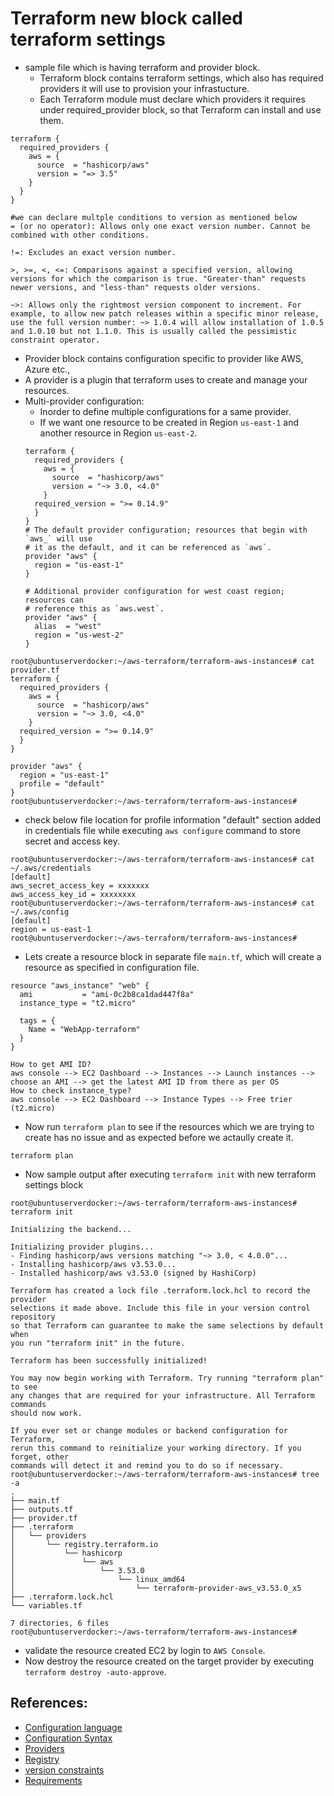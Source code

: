 # Terraform new block called terraform settings
- sample file which is having terraform and provider block.
  - Terraform block contains terraform settings, which also has required providers it will use to provision your infrastucture.
  - Each Terraform module must declare which providers it requires under required_provider block, so that Terraform can install and use them.
```
terraform {
  required_providers {
    aws = {
      source  = "hashicorp/aws"
      version = "=> 3.5"
    }
  }
}

#we can declare multple conditions to version as mentioned below
= (or no operator): Allows only one exact version number. Cannot be combined with other conditions.

!=: Excludes an exact version number.

>, >=, <, <=: Comparisons against a specified version, allowing versions for which the comparison is true. "Greater-than" requests newer versions, and "less-than" requests older versions.

~>: Allows only the rightmost version component to increment. For example, to allow new patch releases within a specific minor release, use the full version number: ~> 1.0.4 will allow installation of 1.0.5 and 1.0.10 but not 1.1.0. This is usually called the pessimistic constraint operator.
```
  - Provider block contains configuration specific to provider like AWS, Azure etc.,
  - A provider is a plugin that terraform uses to create and manage your resources.
  - Multi-provider configuration:
    - Inorder to define multiple configurations for a same provider.
    - If we want one resource to be created in Region ```us-east-1``` and another resource in Region ```us-east-2```.
    ```
    terraform {
      required_providers {
        aws = {
          source  = "hashicorp/aws"
          version = "~> 3.0, <4.0"
        }
      required_version = ">= 0.14.9"
      }
    }
    # The default provider configuration; resources that begin with `aws_` will use
    # it as the default, and it can be referenced as `aws`.
    provider "aws" {
      region = "us-east-1"
    }

    # Additional provider configuration for west coast region; resources can
    # reference this as `aws.west`.
    provider "aws" {
      alias  = "west"
      region = "us-west-2"
    }
    ```
```
root@ubuntuserverdocker:~/aws-terraform/terraform-aws-instances# cat provider.tf
terraform {
  required_providers {
    aws = {
      source  = "hashicorp/aws"
      version = "~> 3.0, <4.0"
    }
  required_version = ">= 0.14.9"
  }
}

provider "aws" {
  region = "us-east-1"
  profile = "default"
}
root@ubuntuserverdocker:~/aws-terraform/terraform-aws-instances#
```

- check below file location for profile information "default" section added in credentials file while executing ```aws configure``` command to store secret and access key.
```
root@ubuntuserverdocker:~/aws-terraform/terraform-aws-instances# cat ~/.aws/credentials
[default]
aws_secret_access_key = xxxxxxx
aws_access_key_id = xxxxxxxx
root@ubuntuserverdocker:~/aws-terraform/terraform-aws-instances# cat ~/.aws/config
[default]
region = us-east-1
root@ubuntuserverdocker:~/aws-terraform/terraform-aws-instances#
```

- Lets create a resource block in separate file ```main.tf```, which will create a resource as specified in configuration file.
```
resource "aws_instance" "web" {
  ami           = "ami-0c2b8ca1dad447f8a"
  instance_type = "t2.micro"

  tags = {
    Name = "WebApp-terraform"
  }
}

How to get AMI ID?
aws console --> EC2 Dashboard --> Instances --> Launch instances --> choose an AMI --> get the latest AMI ID from there as per OS
How to check instance_type?
aws console --> EC2 Dashboard --> Instance Types --> Free trier (t2.micro)
```

- Now run ```terraform plan``` to see if the resources which we are trying to create has no issue and as expected before we actaully create it.
```
terraform plan
```

- Now sample output after executing ```terraform init``` with new terraform settings block
```
root@ubuntuserverdocker:~/aws-terraform/terraform-aws-instances# terraform init

Initializing the backend...

Initializing provider plugins...
- Finding hashicorp/aws versions matching "~> 3.0, < 4.0.0"...
- Installing hashicorp/aws v3.53.0...
- Installed hashicorp/aws v3.53.0 (signed by HashiCorp)

Terraform has created a lock file .terraform.lock.hcl to record the provider
selections it made above. Include this file in your version control repository
so that Terraform can guarantee to make the same selections by default when
you run "terraform init" in the future.

Terraform has been successfully initialized!

You may now begin working with Terraform. Try running "terraform plan" to see
any changes that are required for your infrastructure. All Terraform commands
should now work.

If you ever set or change modules or backend configuration for Terraform,
rerun this command to reinitialize your working directory. If you forget, other
commands will detect it and remind you to do so if necessary.
root@ubuntuserverdocker:~/aws-terraform/terraform-aws-instances# tree -a
.
├── main.tf
├── outputs.tf
├── provider.tf
├── .terraform
│   └── providers
│       └── registry.terraform.io
│           └── hashicorp
│               └── aws
│                   └── 3.53.0
│                       └── linux_amd64
│                           └── terraform-provider-aws_v3.53.0_x5
├── .terraform.lock.hcl
└── variables.tf

7 directories, 6 files
root@ubuntuserverdocker:~/aws-terraform/terraform-aws-instances#
```

- validate the resource created EC2 by login to ```AWS Console```.
- Now destroy the resource created on the target provider by executing ```terraform destroy -auto-approve```.

## References:
- [Configuration language](https://www.terraform.io/docs/language/index.html)
- [Configuration Syntax](https://www.terraform.io/docs/language/syntax/configuration.html)
- [Providers](https://www.terraform.io/docs/language/providers/index.html)
- [Registry](https://registry.terraform.io/)
- [version constraints](https://www.terraform.io/docs/language/expressions/version-constraints.html)
- [Requirements](https://www.terraform.io/docs/language/providers/requirements.html)